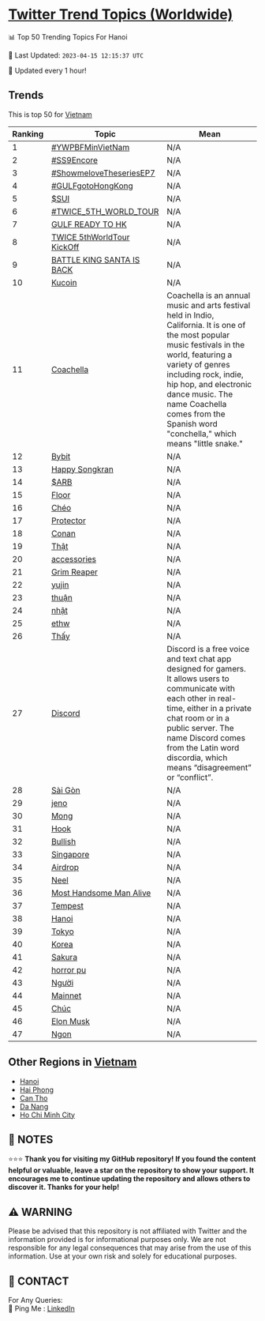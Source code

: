 [Twitter Trend Topics (Worldwide)](https://github.com/ErcinDedeoglu/Twitter-Trend-Topics)
==========


📊 Top 50 Trending Topics For Hanoi

📆 Last Updated: `2023-04-15 12:15:37 UTC`

🔧 Updated every 1 hour!


## Trends

This is top 50 for [Vietnam](</Vietnam>)

| Ranking | Topic | Mean |
| ------- | ------------ | ------------ |
| 1 | [#YWPBFMinVietNam](http://twitter.com/search?q=%23YWPBFMinVietNam) | N/A |
| 2 | [#SS9Encore](http://twitter.com/search?q=%23SS9Encore) | N/A |
| 3 | [#ShowmeloveTheseriesEP7](http://twitter.com/search?q=%23ShowmeloveTheseriesEP7) | N/A |
| 4 | [#GULFgotoHongKong](http://twitter.com/search?q=%23GULFgotoHongKong) | N/A |
| 5 | [$SUI](http://twitter.com/search?q=%24SUI) | N/A |
| 6 | [#TWICE_5TH_WORLD_TOUR](http://twitter.com/search?q=%23TWICE_5TH_WORLD_TOUR) | N/A |
| 7 | [GULF READY TO HK](http://twitter.com/search?q=GULF+READY+TO+HK) | N/A |
| 8 | [TWICE 5thWorldTour KickOff](http://twitter.com/search?q=TWICE+5thWorldTour+KickOff) | N/A |
| 9 | [BATTLE KING SANTA IS BACK](http://twitter.com/search?q=BATTLE+KING+SANTA+IS+BACK) | N/A |
| 10 | [Kucoin](http://twitter.com/search?q=Kucoin) | N/A |
| 11 | [Coachella](http://twitter.com/search?q=Coachella) | Coachella is an annual music and arts festival held in Indio, California. It is one of the most popular music festivals in the world, featuring a variety of genres including rock, indie, hip hop, and electronic dance music. The name Coachella comes from the Spanish word "conchella," which means "little snake." |
| 12 | [Bybit](http://twitter.com/search?q=Bybit) | N/A |
| 13 | [Happy Songkran](http://twitter.com/search?q=Happy+Songkran) | N/A |
| 14 | [$ARB](http://twitter.com/search?q=%24ARB) | N/A |
| 15 | [Floor](http://twitter.com/search?q=Floor) | N/A |
| 16 | [Chéo](http://twitter.com/search?q=Ch%c3%a9o) | N/A |
| 17 | [Protector](http://twitter.com/search?q=Protector) | N/A |
| 18 | [Conan](http://twitter.com/search?q=Conan) | N/A |
| 19 | [Thật](http://twitter.com/search?q=Th%e1%ba%adt) | N/A |
| 20 | [accessories](http://twitter.com/search?q=accessories) | N/A |
| 21 | [Grim Reaper](http://twitter.com/search?q=Grim+Reaper) | N/A |
| 22 | [yujin](http://twitter.com/search?q=yujin) | N/A |
| 23 | [thuận](http://twitter.com/search?q=thu%e1%ba%adn) | N/A |
| 24 | [nhật](http://twitter.com/search?q=nh%e1%ba%adt) | N/A |
| 25 | [ethw](http://twitter.com/search?q=ethw) | N/A |
| 26 | [Thấy](http://twitter.com/search?q=Th%e1%ba%a5y) | N/A |
| 27 | [Discord](http://twitter.com/search?q=Discord) | Discord is a free voice and text chat app designed for gamers. It allows users to communicate with each other in real-time, either in a private chat room or in a public server. The name Discord comes from the Latin word discordia, which means “disagreement” or “conflict”. |
| 28 | [Sài Gòn](http://twitter.com/search?q=S%c3%a0i+G%c3%b2n) | N/A |
| 29 | [jeno](http://twitter.com/search?q=jeno) | N/A |
| 30 | [Mong](http://twitter.com/search?q=Mong) | N/A |
| 31 | [Hook](http://twitter.com/search?q=Hook) | N/A |
| 32 | [Bullish](http://twitter.com/search?q=Bullish) | N/A |
| 33 | [Singapore](http://twitter.com/search?q=Singapore) | N/A |
| 34 | [Airdrop](http://twitter.com/search?q=Airdrop) | N/A |
| 35 | [Neel](http://twitter.com/search?q=Neel) | N/A |
| 36 | [Most Handsome Man Alive](http://twitter.com/search?q=Most+Handsome+Man+Alive) | N/A |
| 37 | [Tempest](http://twitter.com/search?q=Tempest) | N/A |
| 38 | [Hanoi](http://twitter.com/search?q=Hanoi) | N/A |
| 39 | [Tokyo](http://twitter.com/search?q=Tokyo) | N/A |
| 40 | [Korea](http://twitter.com/search?q=Korea) | N/A |
| 41 | [Sakura](http://twitter.com/search?q=Sakura) | N/A |
| 42 | [horror pu](http://twitter.com/search?q=horror+pu) | N/A |
| 43 | [Người](http://twitter.com/search?q=Ng%c6%b0%e1%bb%9di) | N/A |
| 44 | [Mainnet](http://twitter.com/search?q=Mainnet) | N/A |
| 45 | [Chúc](http://twitter.com/search?q=Ch%c3%bac) | N/A |
| 46 | [Elon Musk](http://twitter.com/search?q=Elon+Musk) | N/A |
| 47 | [Ngon](http://twitter.com/search?q=Ngon) | N/A |



## Other Regions in [Vietnam](</Vietnam>)

* [Hanoi](</Vietnam/Hanoi.md>)
* [Hai Phong](</Vietnam/Hai Phong.md>)
* [Can Tho](</Vietnam/Can Tho.md>)
* [Da Nang](</Vietnam/Da Nang.md>)
* [Ho Chi Minh City](</Vietnam/Ho Chi Minh City.md>)



## 📝 NOTES

⭐⭐⭐ **Thank you for visiting my GitHub repository! If you found the content helpful or valuable, leave a star on the repository to show your support. It encourages me to continue updating the repository and allows others to discover it. Thanks for your help!**


## ⚠️ WARNING

Please be advised that this repository is not affiliated with Twitter and the information provided is for informational purposes only. We are not responsible for any legal consequences that may arise from the use of this information. Use at your own risk and solely for educational purposes.


## 📨 CONTACT

 For Any Queries:  
            🏓 Ping Me : [LinkedIn](https://www.linkedin.com/in/ercindedeoglu/)
